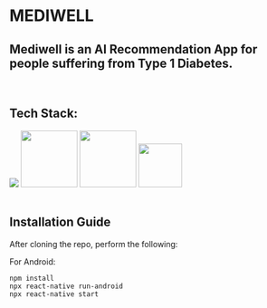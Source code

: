 # MEDIWELL

## Mediwell is an AI Recommendation App for people suffering from Type 1 Diabetes.
</br>

## Tech Stack:

<img src="https://img.shields.io/badge/React-20232A?style=for-the-badge&logo=react&logoColor=61DAFB">
<img src="https://img.shields.io/badge/gradle-02303A?style=for-the-badge&logo=gradle&logoColor=white" style="width:100px">
<img src="https://img.shields.io/badge/fastapi-109989?style=for-the-badge&logo=FASTAPI&logoColor=white" style="width:100px">
<img src="https://img.shields.io/badge/CSS3-1572B6?style=for-the-badge&logo=css3&logoColor=white" style="width:77px">
</br></br>

## Installation Guide
After cloning the repo, perform the following:

For Android:

```
npm install
npx react-native run-android
npx react-native start
```





